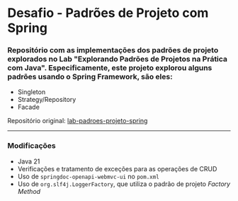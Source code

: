 # Desafio - Padrões de Projeto com Spring

### Repositório com as implementações dos padrões de projeto explorados no Lab "Explorando Padrões de Projetos na Prática com Java". Especificamente, este projeto explorou alguns padrões usando o Spring Framework, são eles:

- Singleton
- Strategy/Repository
- Facade

Repositório original: [lab-padroes-projeto-spring](https://github.com/digitalinnovationone/lab-padroes-projeto-spring)

---

### Modificações
- Java 21
- Verificações e tratamento de exceções para as operações de CRUD
- Uso de `springdoc-openapi-webmvc-ui` no `pom.xml`
- Uso de `org.slf4j.LoggerFactory`, que utiliza o padrão de projeto *Factory Method*
